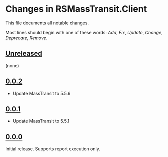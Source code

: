 # Changes in RSMassTransit.Client
This file documents all notable changes.

Most lines should begin with one of these words:
*Add*, *Fix*, *Update*, *Change*, *Deprecate*, *Remove*.

## [Unreleased](https://github.com/sharpjs/RSMassTransit.Client/compare/v0.0.2...HEAD)
(none)

## [0.0.2](https://github.com/sharpjs/RSMassTransit.Client/compare/v0.0.1...v0.0.2)
- Update MassTransit to 5.5.6

## [0.0.1](https://github.com/sharpjs/RSMassTransit.Client/compare/v0.0.0...v0.0.1)
- Update MassTransit to 5.5.1

## [0.0.0](https://github.com/sharpjs/RSMassTransit.Client/tree/v0.0.0)
Initial release.  Supports report execution only.
